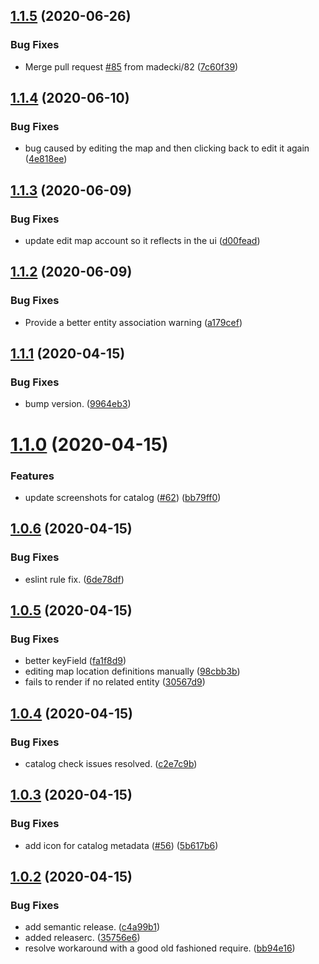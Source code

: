 ## [1.1.5](https://github.com/newrelic/nr1-workload-geoops/compare/v1.1.4...v1.1.5) (2020-06-26)


### Bug Fixes

* Merge pull request [#85](https://github.com/newrelic/nr1-workload-geoops/issues/85) from madecki/82 ([7c60f39](https://github.com/newrelic/nr1-workload-geoops/commit/7c60f399bbab4472172dcf2eb4029e1e13d9938a))

## [1.1.4](https://github.com/newrelic/nr1-workload-geoops/compare/v1.1.3...v1.1.4) (2020-06-10)


### Bug Fixes

* bug caused by editing the map and then clicking back to edit it again ([4e818ee](https://github.com/newrelic/nr1-workload-geoops/commit/4e818eec2c8469f78c9a7761a0a9cc2126bf5a9b))

## [1.1.3](https://github.com/newrelic/nr1-workload-geoops/compare/v1.1.2...v1.1.3) (2020-06-09)


### Bug Fixes

* update edit map account so it reflects in the ui ([d00fead](https://github.com/newrelic/nr1-workload-geoops/commit/d00fead6dea5cf123496477ce90fe335efd5ce65))

## [1.1.2](https://github.com/newrelic/nr1-workload-geoops/compare/v1.1.1...v1.1.2) (2020-06-09)


### Bug Fixes

* Provide a better entity association warning ([a179cef](https://github.com/newrelic/nr1-workload-geoops/commit/a179cef66d0a5941c635b4c12ece9bfe7ecbd642))

## [1.1.1](https://github.com/newrelic/nr1-workload-geoops/compare/v1.1.0...v1.1.1) (2020-04-15)


### Bug Fixes

* bump version. ([9964eb3](https://github.com/newrelic/nr1-workload-geoops/commit/9964eb3a0bee5640e040312c4d15957fb2e228f4))

# [1.1.0](https://github.com/newrelic/nr1-workload-geoops/compare/v1.0.6...v1.1.0) (2020-04-15)


### Features

* update screenshots for catalog ([#62](https://github.com/newrelic/nr1-workload-geoops/issues/62)) ([bb79ff0](https://github.com/newrelic/nr1-workload-geoops/commit/bb79ff09bec756db1b38dde99a68c1787ab6a70c))

## [1.0.6](https://github.com/newrelic/nr1-workload-geoops/compare/v1.0.5...v1.0.6) (2020-04-15)


### Bug Fixes

* eslint rule fix. ([6de78df](https://github.com/newrelic/nr1-workload-geoops/commit/6de78df401422107d0f0e8af0b081a3eda696068))

## [1.0.5](https://github.com/newrelic/nr1-workload-geoops/compare/v1.0.4...v1.0.5) (2020-04-15)


### Bug Fixes

* better keyField ([fa1f8d9](https://github.com/newrelic/nr1-workload-geoops/commit/fa1f8d9be06b3cdecf594a7b80424e7cef552c2d))
* editing map location definitions manually ([98cbb3b](https://github.com/newrelic/nr1-workload-geoops/commit/98cbb3bc8e50c712e57bbb5b7dffa7e37eab72f7))
* fails to render if no related entity ([30567d9](https://github.com/newrelic/nr1-workload-geoops/commit/30567d924de79ce48f9abd7e439e0c9daf1dd98f))

## [1.0.4](https://github.com/newrelic/nr1-workload-geoops/compare/v1.0.3...v1.0.4) (2020-04-15)


### Bug Fixes

* catalog check issues resolved. ([c2e7c9b](https://github.com/newrelic/nr1-workload-geoops/commit/c2e7c9b0d9b1ebbfadb5f5a8b9ff560091ad5dbc))

## [1.0.3](https://github.com/newrelic/nr1-workload-geoops/compare/v1.0.2...v1.0.3) (2020-04-15)


### Bug Fixes

* add icon for catalog metadata ([#56](https://github.com/newrelic/nr1-workload-geoops/issues/56)) ([5b617b6](https://github.com/newrelic/nr1-workload-geoops/commit/5b617b626299a66d323689a9890cc88e48a80c82))

## [1.0.2](https://github.com/newrelic/nr1-workload-geoops/compare/v1.0.1...v1.0.2) (2020-04-15)


### Bug Fixes

* add semantic release. ([c4a99b1](https://github.com/newrelic/nr1-workload-geoops/commit/c4a99b1ed5f5988d10e29e4785ab20fef199d406))
* added releaserc. ([35756e6](https://github.com/newrelic/nr1-workload-geoops/commit/35756e68e182a75e3e650e3fa24e4c13749409f9))
* resolve workaround with a good old fashioned require. ([bb94e16](https://github.com/newrelic/nr1-workload-geoops/commit/bb94e164d4cf6ed54607815da9131782ba71b110))
